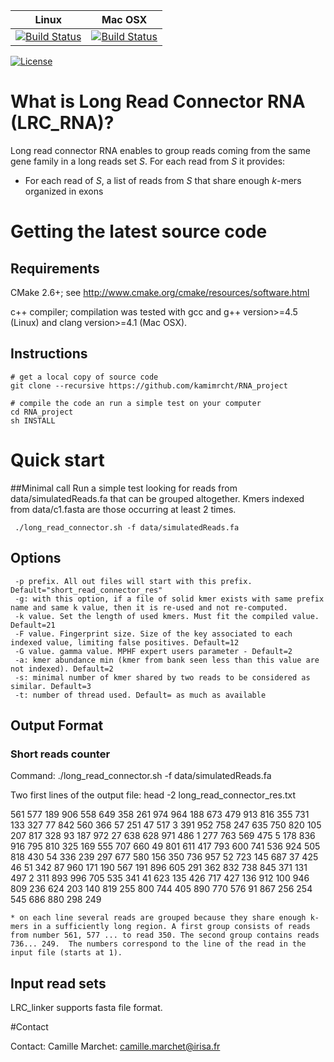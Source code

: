 | **Linux** | **Mac OSX** |
|-----------|-------------|
[![Build Status](https://ci.inria.fr/gatb-core/view/RConnector/job/tool-rconnector-build-debian7-64bits-gcc-4.7/badge/icon)](https://ci.inria.fr/gatb-core/view/RConnector/job/tool-rconnector-build-debian7-64bits-gcc-4.7/) | [![Build Status](https://ci.inria.fr/gatb-core/view/RConnector/job/tool-rconnector-build-macos-10.9.5-gcc-4.2.1/badge/icon)](https://ci.inria.fr/gatb-core/view/RConnector/job/tool-rconnector-build-macos-10.9.5-gcc-4.2.1/)

[![License](http://img.shields.io/:license-affero-blue.svg)](http://www.gnu.org/licenses/agpl-3.0.en.html)


# What is Long  Read Connector RNA (LRC_RNA)?
Long read connector RNA  enables to group reads coming from the same gene family in a long reads set *S*. For each read from *S* it provides:
 * For each read of *S*, a  list of reads from *S* that share enough *k*-mers organized in exons
 
# Getting the latest source code

## Requirements

CMake 2.6+; see http://www.cmake.org/cmake/resources/software.html

c++ compiler; compilation was tested with gcc and g++ version>=4.5 (Linux) and clang version>=4.1 (Mac OSX).

## Instructions


    # get a local copy of source code
    git clone --recursive https://github.com/kamimrcht/RNA_project
    
    # compile the code an run a simple test on your computer
    cd RNA_project
    sh INSTALL



# Quick start

##Minimal call
Run a simple test looking for reads from data/simulatedReads.fa that can be grouped altogether. Kmers indexed from data/c1.fasta are those occurring at least 2 times. 

	 ./long_read_connector.sh -f data/simulatedReads.fa
     

## Options
	 -p prefix. All out files will start with this prefix. Default="short_read_connector_res"
	 -g: with this option, if a file of solid kmer exists with same prefix name and same k value, then it is re-used and not re-computed.
	 -k value. Set the length of used kmers. Must fit the compiled value. Default=21
	 -F value. Fingerprint size. Size of the key associated to each indexed value, limiting false positives. Default=12
	 -G value. gamma value. MPHF expert users parameter - Default=2
	 -a: kmer abundance min (kmer from bank seen less than this value are not indexed). Default=2
	 -s: minimal number of kmer shared by two reads to be considered as similar. Default=3
	 -t: number of thread used. Default= as much as available


## Output Format
### Short reads counter
Command:
	         ./long_read_connector.sh -f data/simulatedReads.fa

Two first lines of the output file: 
		head -2 long_read_connector_res.txt 
	
561 577 189 906 558 649 358 261 974 964 188 673 479 913 816 355 731 133 327 77 842 560 366 57 251 47 517 3 391 952 758 247 635 750 820 105 207 817 328 93 187 972 27 638 628 971 486 1 277 763 569 475 5 178 836 916 795 810 325 169 555 707 660 49 801 611 417 793 600 741 536 924 505 818 430 54 336 239 297 677 580 156 350
736 957 52 723 145 687 37 425 46 51 342 87 960 171 190 567 191 896 605 291 362 832 738 845 371 131 497 2 311 893 996 705 535 341 41 623 135 426 717 427 136 912 100 946 809 236 624 203 140 819 255 800 744 405 890 770 576 91 867 256 254 545 686 880 298 249
   
	* on each line several reads are grouped because they share enough k-mers in a sufficiently long region. A first group consists of reads from number 561, 577 ... to read 350. The second group contains reads 736... 249.  The numbers correspond to the line of the read in the input file (starts at 1).

## Input read sets
LRC_linker supports fasta file format.
   
#Contact

Contact: Camille Marchet: camille.marchet@irisa.fr
